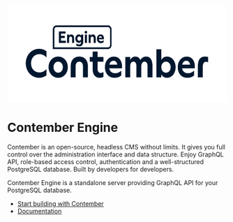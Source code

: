 <div align="center">
	<a href="https://www.contember.com/" target="_blank">
			<picture>
				<source media="(prefers-color-scheme: dark)" srcset=".github/assets/logo_l.svg">
				<img height="220" alt="Contember Interface logo (dark or light)" src=".github/assets/logo_d.svg">
		</picture>
	</a>
</div>

# Contember Engine

Contember is an open-source, headless CMS without limits. It gives you full control over the administration interface and data structure. Enjoy GraphQL API, role-based access control, authentication and a well-structured PostgreSQL database. Built by developers for developers.

Contember Engine is a standalone server providing GraphQL API for your PostgreSQL database.


- [Start building with Contember](https://www.contember.com/start)
- [Documentation](https://docs.contember.com/)



